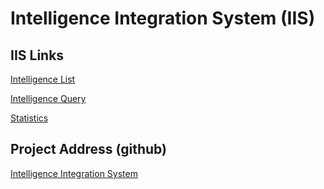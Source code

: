 # Intelligence Integration System (IIS)

## IIS Links

[Intelligence List](/intelligences?offset=0&count=50&threshold=8)

[Intelligence Query](/intelligences/query)

[Statistics](/statistics/score_distribution.html)

## Project Address (github)

[Intelligence Integration System](https://github.com/SleepySoft/IntelligenceIntegrationSystem/tree/dev)

